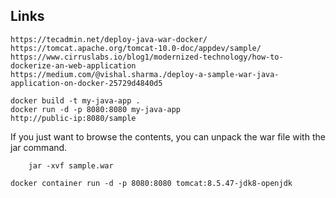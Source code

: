 ## Links
```
https://tecadmin.net/deploy-java-war-docker/
https://tomcat.apache.org/tomcat-10.0-doc/appdev/sample/
https://www.cirruslabs.io/blog1/modernized-technology/how-to-dockerize-an-web-application
https://medium.com/@vishal.sharma./deploy-a-sample-war-java-application-on-docker-25729d4840d5

docker build -t my-java-app .
docker run -d -p 8080:8080 my-java-app
http://public-ip:8080/sample
```

If you just want to browse the contents, you can unpack the war file with the jar command.

        jar -xvf sample.war
```
docker container run -d -p 8080:8080 tomcat:8.5.47-jdk8-openjdk
```
